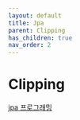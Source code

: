 ```yaml
---
layout: default
title: Jpa
parent: Clipping
has_children: true
nav_order: 2
---
```


# Clipping

[jpa 프로그래밍]()